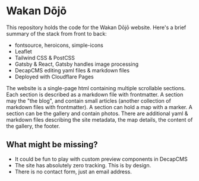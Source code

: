 # Wakan Dōjō

This repository holds the code for the Wakan Dōjō website. Here's a brief
summary of the stack from front to back:
- fontsource, heroicons, simple-icons
- Leaflet
- Tailwind CSS & PostCSS
- Gatsby & React, Gatsby handles image processing
- DecapCMS editing yaml files & markdown files
- Deployed with Cloudflare Pages

The website is a single-page html containing multiple scrollable sections.
Each section is described as a markdown file with frontmatter. A section
may the "the blog", and contain small articles (another collection
of markdown files with frontmatter). A section can hold a map with a marker.
A section can be the gallery and contain photos.
There are additional yaml & markdown files describing the site metadata,
the map details, the content of the gallery, the footer.

## What might be missing?

- It could be fun to play with custom preview components in DecapCMS
- The site has absolutely zero tracking. This is by design.
- There is no contact form, just an email address.
